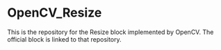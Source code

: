 # OpenCV_Resize

This is the repository for the Resize block implemented by OpenCV. The official block is linked to that repository.